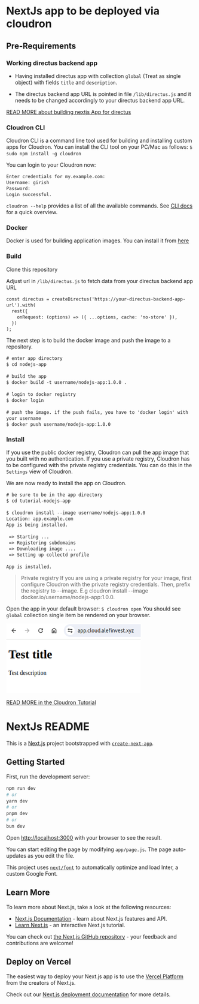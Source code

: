 # NextJs app to be deployed via cloudron

## Pre-Requirements

### Working directus backend app

* Having installed directus app with collection `global` (Treat as single object) with fields `title` and `description`.

* The directus backend app URL is pointed in file `/lib/directus.js` and it needs to be changed accordingly to your directus backend app URL.

[READ MORE about building nextjs App for directus](https://docs.directus.io/guides/headless-cms/build-static-website/next.html)

### Cloudron CLI

Cloudron CLI is a command line tool used for building and installing custom apps for Cloudron. You can install the CLI tool on your PC/Mac as follows:
`$ sudo npm install -g cloudron`

You can login to your Cloudron now:

```$ cloudron login my.example.com
Enter credentials for my.example.com:
Username: girish
Password:
Login successful.
```

`cloudron --help` provides a list of all the available commands. See [CLI docs](https://docs.cloudron.io/custom-apps/cli/) for a quick overview.

### Docker

Docker is used for building application images. You can install it from [here](https://docs.docker.com/install/)

### Build

Clone this repository

Adjust url in `/lib/directus.js` to fetch data from your directus backend app URL
```
const directus = createDirectus('https://your-directus-backend-app-url').with(
  rest({
    onRequest: (options) => ({ ...options, cache: 'no-store' }),
  })
);
```

The next step is to build the docker image and push the image to a repository.
```
# enter app directory
$ cd nodejs-app

# build the app
$ docker build -t username/nodejs-app:1.0.0 .

# login to docker registry
$ docker login

# push the image. if the push fails, you have to 'docker login' with your username
$ docker push username/nodejs-app:1.0.0
```

### Install

If you use the public docker registry, Cloudron can pull the app image that you built with no authentication. If you use a private registry, Cloudron has to be configured with the private registry credentials. You can do this in the `Settings` view of Cloudron.

We are now ready to install the app on Cloudron.
```
# be sure to be in the app directory
$ cd tutorial-nodejs-app

$ cloudron install --image username/nodejs-app:1.0.0
Location: app.example.com
App is being installed.

 => Starting ...
 => Registering subdomains
 => Downloading image ....
 => Setting up collectd profile

App is installed.
```
> Private registry
> If you are using a private registry for your image, first configure Cloudron with the private registry credentials. Then, prefix the registry to --image. E.g cloudron install --image docker.io/username/nodejs-app:1.0.0.

Open the app in your default browser:
`$ cloudron open`
You should see `global` collection single item be rendered on your browser.

![alt text](media/image.png)

[READ MORE in the Cloudron Tutorial](https://docs.cloudron.io/packaging/tutorial/)


# NextJs README
This is a [Next.js](https://nextjs.org/) project bootstrapped with [`create-next-app`](https://github.com/vercel/next.js/tree/canary/packages/create-next-app).

## Getting Started

First, run the development server:

```bash
npm run dev
# or
yarn dev
# or
pnpm dev
# or
bun dev
```

Open [http://localhost:3000](http://localhost:3000) with your browser to see the result.

You can start editing the page by modifying `app/page.js`. The page auto-updates as you edit the file.

This project uses [`next/font`](https://nextjs.org/docs/basic-features/font-optimization) to automatically optimize and load Inter, a custom Google Font.

## Learn More

To learn more about Next.js, take a look at the following resources:

- [Next.js Documentation](https://nextjs.org/docs) - learn about Next.js features and API.
- [Learn Next.js](https://nextjs.org/learn) - an interactive Next.js tutorial.

You can check out [the Next.js GitHub repository](https://github.com/vercel/next.js/) - your feedback and contributions are welcome!

## Deploy on Vercel

The easiest way to deploy your Next.js app is to use the [Vercel Platform](https://vercel.com/new?utm_medium=default-template&filter=next.js&utm_source=create-next-app&utm_campaign=create-next-app-readme) from the creators of Next.js.

Check out our [Next.js deployment documentation](https://nextjs.org/docs/deployment) for more details.
